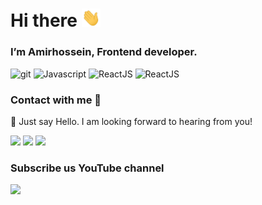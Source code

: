 # Hi there <img src="https://raw.githubusercontent.com/AmirhBeigi/AmirhBeigi/master/wave.gif" width="30px">
### I’m Amirhossein, Frontend developer.

<p>
  <img alt="git" src="https://img.shields.io/badge/-Git-F05032?logo=git&logoColor=black" />
  <img alt="Javascript" src="https://img.shields.io/badge/-Javascript-EFD81D?logo=javascript&logoColor=black" /> 
  <img alt="ReactJS" src="https://img.shields.io/badge/-ReactJs-61DAFB?logo=react&logoColor=black" /> 
  <img alt="ReactJS" src="https://wakatime.com/badge/user/3136002b-8d6a-4234-bf6d-5fec10a0a293.svg" />
</p>

### Contact with me 🙂
👋 Just say Hello. I am looking forward to hearing from you!

[<img src="https://img.icons8.com/color/48/000000/twitter.png"/>](https://twitter.com/amirhbeigi)
[<img src="https://img.icons8.com/color/48/000000/linkedin.png"/>](https://linkedin.com/in/amirhbeigi)
[<img src="https://img.icons8.com/fluent/48/000000/telegram-app.png"/>](https://t.me/itsAmirly)

### Subscribe us YouTube channel
[<img src="https://img.icons8.com/fluent/48/000000/youtube-play.png" />](https://www.youtube.com/c/MosallasGroup/)
